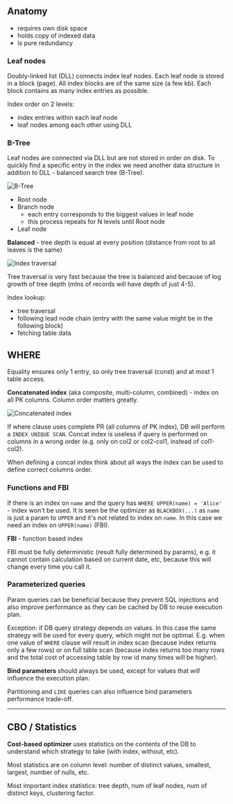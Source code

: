 ## Anatomy

- requires own disk space
- holds copy of indexed data
- is pure redundancy

### Leaf nodes

Doubly-linked list (DLL) connects index leaf nodes.
Each leaf node is stored in a block (page).
All index blocks are of the same size (a few kb).
Each block contains as many index entries as possible.

Index order on 2 levels:
- index entries within each leaf node
- leaf nodes among each other using DLL

### B-Tree

Leaf nodes are connected via DLL but are not stored in order on disk.
To quickly find a specific entry in the index we need another data structure in addition to DLL - balanced search tree (B-Tree).

![B-Tree](https://use-the-index-luke.com/static/fig01_02_tree_structure.en.SIIhx7If.png)

- Root node
- Branch node
  - each entry corresponds to the biggest values in leaf node
  - this process repeats for N levels until Root node
- Leaf node

**Balanced** - tree depth is equal at every position (distance from root to all leaves is the same)

![Index traversal](https://use-the-index-luke.com/static/fig01_03_tree_traversal.en.bhRJyIWe.png)

Tree traversal is very fast because the tree is balanced and because of log growth of tree depth (mlns of records will have depth of just 4-5).

Index lookup:
- tree traversal
- following lead node chain (entry with the same value might be in the following block)
- fetching table data

## WHERE

Equality ensures only 1 entry, so only tree traversal (const) and at most 1 table access.

**Concatenated index** (aka composite, multi-column, combined) - index on all PK columns. Column order matters greatly.

![Concatenated index](https://use-the-index-luke.com/static/fig02_01_concatenated_index.en.iruQ3LZ5.png)

If where clause uses complete PR (all columns of PK index), DB will perform a `INDEX UNIQUE SCAN`. Concat index is useless if query is performed on columns in a wrong order (e.g. only on col2 or col2-col1, instead of col1-col2).

When defining a concat index think about all ways the index can be used to define correct columns order.

### Functions and FBI

If there is an index on `name` and the query has `WHERE UPPER(name) = 'Alice'` - index won't be used. It is seen be the optimizer as `BLACKBOX(...)` as `name` is just a param to `UPPER` and it's not related to index on `name`. In this case we need an index on `UPPER(name)` (FBI).

**FBI** - function based index

FBI must be fully deterministic (result fully determined by params), e.g. it cannot contain calculation based on current date, etc, because this will change every time you call it.

### Parameterized queries

Param queries can be beneficial because they prevent SQL injections and also improve performance as they can be cached by DB to reuse execution plan.

Exception: if DB query strategy depends on values. In this case the same strategy will be used for every query, which might not be optimal.
E.g. when one value of `WHERE` clause will result in index scan (because index returns only a few rows) or on full table scan (because index returns too many rows and the total cost of accessing table by row id many times will be higher).

**Bind parameters** should always be used, except for values that _will_ influence the execution plan.

Partitioning and `LIKE` queries can also influence bind parameters performance trade-off.


---

## CBO / Statistics

**Cost-based optimizer** uses statistics on the contents of the DB to understand which strategy to take (with index, without, etc).

Most statistics are on column level: number of distinct values, smallest, largest, number of nulls, etc.

Most important index statistics: tree depth, num of leaf nodes, num of distinct keys, clustering factor.

